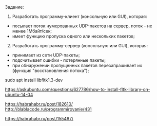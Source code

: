 Задание:

1. Разработать программу-клиент (консольную или GUI), которая:
- посылает поток нумерованных UDP-пакетов на сервер, поток - не менее
1Мбайт/сек;
- имеет функцию пропуска одного или нескольких пакетов;

2. Разработать программу-сервер (консольную или GUI), которая:
- принимает из сети UDP-пакеты;
- подсчитывает ошибки - потерянные пакеты;
- при обнаружении пропущенных пакетов перезапрашивает их (функция
"восстановления потока");



sudo apt install libfltk1.3-dev

https://askubuntu.com/questions/627786/how-to-install-fltk-library-on-ubuntu-14-04

https://habrahabr.ru/post/182610/
http://blablacode.ru/programmirovanie/431

https://habrahabr.ru/post/155467/
